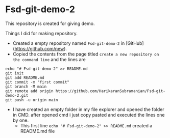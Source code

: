 # Fsd-git-demo-2

This repository is created for giving demo.


Things I did for making repository.

+ Created a empty repository named `Fsd-git-demo-2` in [GitHub] (https://github.com/new).
+ Copied the contents from the page titled `create a new repository on the command line` and the lines are
```
echo "# Fsd-git-demo-2" >> README.md
git init
git add README.md
git commit -m "first commit"
git branch -M main
git remote add origin https://github.com/HarikaranSubramanian/Fsd-git-demo-2.git
git push -u origin main
```
+ I have created an empty folder in my file explorer and opened the folder in CMD. after opened cmd i just copy pasted and executed the lines one by one.
   + This first line `echo "# Fsd-git-demo-2" >> README.md` created a README.md file
